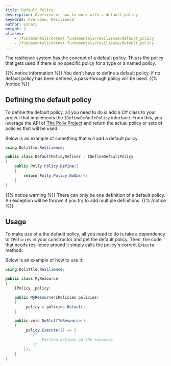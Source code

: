 ```yaml
---
title: Default Policy
description: Overview of how to work with a default policy
keywords: Overview, Resilience
author: einari
weight: 2
aliases: 
    - /fundamentals/dotnet.fundamentals/resilience/default_policy
    - /fundamentals/dotnet-fundamentals/resilience/default_policy
---
```

The resilience system has the concept of a default policy.
This is the policy that gets used if there is no specific policy for a
type or a named policy.

{{% notice information %}}
You don't have to define a default policy, if no default policy has been
defined, a pass-through policy will be used.
{{% /notice %}}

## Defining the default policy

To define the default policy, all you need to do is add a C# class to your
project that implements the `IDefineDefaultPolicy` interface.
From this, you leverage the API of [The Polly Project](https://github.com/App-vNext/Polly/wiki)
and return the actual policy or sets of policies that will be used.

Below is an example of something that will add a default policy:

```csharp
using Dolittle.Resilience;

public class DefaultPolicyDefiner : IDefineDefaultPolicy
{
    public Polly.Policy Define()
    {
        return Polly.Policy.NoOps();
    }
}
```

{{% notice warning %}}
There can only be one definition of a default policy. An exception will be
thrown if you try to add multiple definitions.
{{% /notice %}}

## Usage

To make use of a the default policy, all you need to do is take a dependency to
`IPolicies` in your constructor and get the default policy. Then, the code that
needs resilience around it simply calls the policy's correct `Execute` method.

Below is an example of how to use it:

```csharp
using Dolittle.Resilience;

public class MyResource
{
    IPolicy _policy;

    public MyResource(IPolicies policies)
    {
        _policy = policies.Default;
    }

    public void DoStuffToResource()
    {
        _policy.Execute(() => {
            /*
                Perform actions on the resource
            */
        });
    }
}
```
